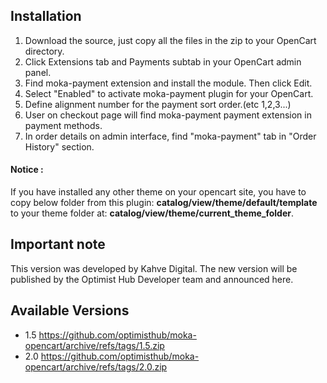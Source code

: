 ## Installation


1. Download the source, just copy all the files in the zip to your OpenCart directory.
2. Click Extensions tab and Payments subtab in your OpenCart admin panel.
3. Find moka-payment extension and install the module. Then click Edit.
5. Select "Enabled" to activate moka-payment plugin for your OpenCart.
6. Define alignment number for the payment sort order.(etc 1,2,3...)
7. User on checkout page will find moka-payment payment extension in payment methods.
8. In order details on admin interface, find "moka-payment" tab in "Order History" section.

#### Notice :
If you have installed any other theme on your opencart site, you have to copy below folder from this plugin: **catalog/view/theme/default/template** to your theme  folder at: **catalog/view/theme/current_theme_folder**.

## Important note  

This version was developed by Kahve Digital. The new version will be published by the Optimist Hub Developer team and announced here.

## Available Versions 

- 1.5 https://github.com/optimisthub/moka-opencart/archive/refs/tags/1.5.zip
- 2.0 https://github.com/optimisthub/moka-opencart/archive/refs/tags/2.0.zip
